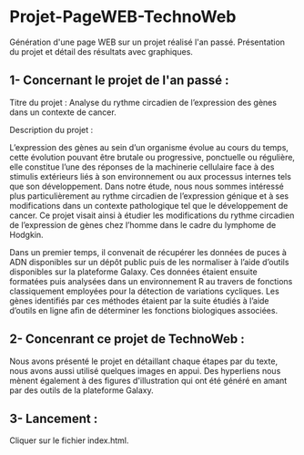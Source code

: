 # Projet-PageWEB-TechnoWeb
Génération d'une page WEB sur un projet réalisé l'an passé. Présentation du projet et détail des résultats avec graphiques.

1- Concernant le projet de l'an passé :
   ----------------------------------
Titre du projet : Analyse du rythme circadien de l’expression des gènes dans un contexte de cancer.

Description du projet :

L’expression des gènes au sein d’un organisme évolue au cours du temps, cette évolution pouvant être brutale ou progressive, ponctuelle ou régulière, elle constitue l’une des réponses de la machinerie cellulaire face à des stimulis extérieurs liés à son environnement ou aux processus internes tels que son développement. Dans notre étude, nous nous sommes intéressé plus particulièrement au rythme circadien de l’expression génique et à ses modifications dans un contexte pathologique tel que le développement de cancer.
Ce projet visait ainsi à étudier les modifications du rythme circadien de l’expression de gènes chez l’homme dans le cadre du lymphome de Hodgkin.

Dans un premier temps, il convenait de récupérer les données de puces à ADN disponibles sur un dépôt public puis de les normaliser à l’aide d’outils disponibles sur la plateforme Galaxy. Ces données étaient ensuite formatées puis analysées dans un environnement R au travers de fonctions classiquement employées pour la détection de variations cycliques. Les gènes identifiés par ces méthodes étaient par la suite étudiés à l’aide d’outils en ligne afin de déterminer les fonctions biologiques associées.

2- Concenrant ce projet de TechnoWeb :
   ---------------------------------
Nous avons présenté le projet en détaillant chaque étapes par du texte, nous avons aussi utilisé quelques images en appui.
Des hyperliens nous mènent également à des figures d'illustration qui ont été généré en amant par des outils de la plateforme Galaxy.

3- Lancement :
   ---------
Cliquer sur le fichier index.html.




